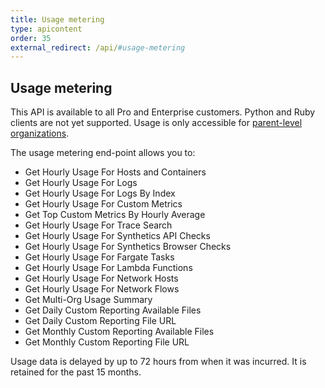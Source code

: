 ```yaml
---
title: Usage metering
type: apicontent
order: 35
external_redirect: /api/#usage-metering
---
```


## Usage metering

This API is available to all Pro and Enterprise customers. Python and Ruby clients are not yet supported. Usage is only accessible for [parent-level organizations][1].

The usage metering end-point allows you to:

* Get Hourly Usage For Hosts and Containers
* Get Hourly Usage For Logs
* Get Hourly Usage For Logs By Index
* Get Hourly Usage For Custom Metrics
* Get Top Custom Metrics By Hourly Average
* Get Hourly Usage For Trace Search
* Get Hourly Usage For Synthetics API Checks
* Get Hourly Usage For Synthetics Browser Checks
* Get Hourly Usage For Fargate Tasks
* Get Hourly Usage For Lambda Functions
* Get Hourly Usage For Network Hosts
* Get Hourly Usage For Network Flows
* Get Multi-Org Usage Summary
* Get Daily Custom Reporting Available Files
* Get Daily Custom Reporting File URL
* Get Monthly Custom Reporting Available Files
* Get Monthly Custom Reporting File URL

Usage data is delayed by up to 72 hours from when it was incurred. It is retained for the past 15 months.

[1]: /account_management/multi_organization/
